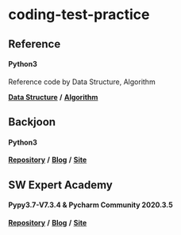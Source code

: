 # coding-test-practice

## Reference
#### Python3
Reference code by Data Structure, Algorithm

[**Data Structure**](https://github.com/TaeheeGu/coding-test-practice/tree/main/Reference/Data%20Structure)
 **/** [**Algorithm**](https://github.com/TaeheeGu/coding-test-practice/tree/main/Reference/Algorithm)

## Backjoon
#### Python3
[**Repository**](https://github.com/TaeheeGu/coding-test-practice/tree/main/Backjoon)
 **/** [**Blog**](https://velog.io/@good_da22/series/Coding-Test)
 **/** [**Site**](https://www.acmicpc.net/)

## SW Expert Academy
#### Pypy3.7-V7.3.4 & Pycharm Community 2020.3.5
[**Repository**](https://github.com/TaeheeGu/coding-test-practice/tree/main/SW%20Expert%20Academy)
 **/** [**Blog**](https://velog.io/@good_da22/series/SW-Expert-Academy)
 **/** [**Site**](https://swexpertacademy.com/main/main.do)

[comment]: <> (## 프로그래머스)
